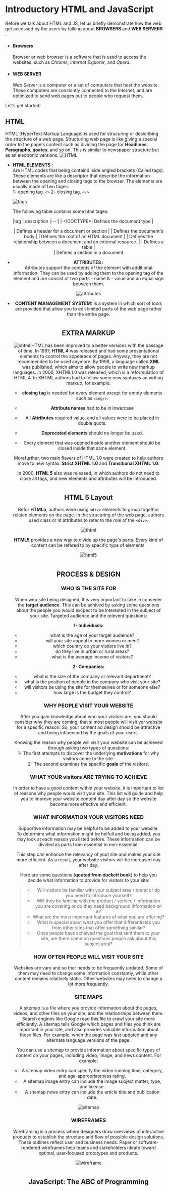 # Introductory HTML and JavaScript  

Before we talk about HTML and JS, let us briefly demonstrate how the web get accessed by the users by talking about **BROWSERS** and **WEB SERVERS** .

* #### Browsers ####  
  Browser or web browser is a software that is used to access the websites. such as _Chrome_, _Internet Explorer_, and _Opera_.  
  

* #### WEB SERVER ####
  Web Server is a computer or a set of computers that host the website. These computers are constantly connected to the Internet, and are optimized to send web pages out to people who request them.  

Let's get started!  

## HTML ##  
  HTML (HyperText Markup Language) is used for strucuring or desicribing the structure of a web page.
  Structuring web page is like giving a special order to the page's content such as dividing the page for **Headlines**, **Paragraphs**, **qoates**, and so on. This is similar to newspaper structure but as an electronic versions.
  ![HTML](https://acumbamail.com/blog/wp-content/uploads/2014/10/maquetacion-email-html.png)

  * **HTML ELEMENTS :**  
    Are HTML codes that being containd iside angled brackets (Called tags). These elements are like a descriptor that describe the information between the opening and closing tags to the browser.
    The elements are usually made of two tages:  
    1- opening tag. `<>`
    2- closing tag. `</>`  

    ![tags](https://www.bluekatanasoft.com/wp-content/uploads/element-structure.png) 

    The following table contains some html tages:  

    |tag | description
    |:--:|
    | <!DOCTYPE>| Defines the document type
    | <header>  | Defines a header for a document or section
    | <body>    | Defines the document's body
    | <html>    | Defines the root of an HTML document 
    | <link>    | Defines the relationship between a document and an external resource.
    | <table>   | Defines a table
    | <div>     | Defines a section in a document


  

  * **ATTRIBUTES :**  
    Attributes support the contents of the element with additional information. They can be used by adding them to the opening tag of the element and are consist of two parts - name & - value and an equal sign between them.  

    ![attributes](https://4.bp.blogspot.com/-B5vUzJXNAoE/Vuay2ygsN2I/AAAAAAAAG5o/-qOAVBa3LRkJ0fPWywYzkAcmezRAY2Rxg/s640/html-syntax.png)  
    
  
  


  * **CONTENT MANAGEMENT SYSTEM:**
    Is a system in which sort of tools are provided that allow you to edit limited parts of the web page rather than the entire page.    

#


## EXTRA MARKUP ##      

  ![xhtml](https://desarrolloweb.com/storage/tag_images/actual/WBvrrEHVhzy4RGhxM8XsNIpf1ItxUGg4X30lUeN5.png)
  HTML has been improved to a better versions with the passage of time. In 1997, **HTML 4** was released and had some presentational elements to control the appearace of pages. Anyway, they are not recommended to be used anymore. By 1998, a language called **XML** was published, which aims to allow people to write new markup languages.
  In 2000, XHTML1.0 was released, which is a reformulation of HTML 4. In XHTMl, authors had to follow some new syntaxes an writing markup, for example:

  * **closing tag** is needed for every element except for empty elements such as `<ing/>`.
    
  * **Attribute names** had to be in lowercase
    
  * All **Attributes** required value, and all values were to be placed in double quots.
    
  * **Deprecated elements** should no longer be used.
    
  * Every element that was opened inside another element should be closed inside that same element.

  Morefurther, two main flavers of HTML 1.0 were created to help authors move to new syntax: **Strict XHTML 1.0** and **Transitional XHTML 1.0**.

  In 2000, **HTML 5** also was released, in which authors do not need to close all tags, and new elements and attributes will be introduced.  
# 

## HTML 5 Layout ##  

  Befor **HTML5**, authors were using `<div>` elements to group togethor related elements on the page. In the strucuring of the web page, authors used class or id attributes to refer to the role of the `<div>`.

  ![thtml](https://blog.hubspot.com/hubfs/How%20to%20Create%20a%20Perfect%20CSS%20Grid%20on%20Your%20Website%20%5BSample%20Layouts%5D-4.png)  

  **HTML5** provides a new way to divide up the page's parts. Every kind of content can be refered to by specific type of elements.  

  ![html5](https://stuyhsdesign.files.wordpress.com/2016/05/yoko-html5.png)
#

## PROCESS & DESIGN ##  

### WHO IS THE SITE FOR ###    
 
  When web site being designed, It is very important to take in conseder the **target audience**.
  This can be achived by asking some questions about the people you would excpect to be interested in the subject of your site.
  Targeted audience and the relevent questions:  

  **1- Individuals:**
  * what is the age of your target audience?
  * will your site appeal to more women or men?
  * which country do your visitors live in?
  * do they live in urban or rural areas?
  * what is the average income of visitors?  



  **2- Companies:**
  * what is the size of the company or relevant department?
  * what is the position of people in the company who visit your site?
  * will visitors be using the site for themselves or for someone else?
  * how large is the budget they control?

### WHY PEOPLE VISIT YOUR WEBSITE ###  
  

  After you gain knowledge about who your visitors are, you should consider why they are coming, that si most people will visit yor website for a specific reason. So, your content ad design should be attractive and being influenced by the goals of your users.

  Knowing the reason why people will visit your website can be achieved through asking two types of questions:  
  1- The first attempts to discover the underlying **motivations** for why visitors come to the site.  
  2- The second examines the specific **goals** of the visitors.

### WHAT YOUR visitors ARE TRYING TO ACHIEVE ###   

  In order to have a good content within your website, it is important to list of reasons why people would visit your site. This list will guide and help you to improve your website content day after day so the website become more effective and efficient.

### WHAT INFORMATION YOUR VISITORS NEED ##  

  Supportive information may be helpful to be added to your website.  
  To determine what information might be helfull and being added, you may look at each reason you listed before. These information can be divided as parts from essential to non-essential.  

  This step can enhance the relevancy of yout site and makes your site more efficient. As a result, your website visitors will be increased day after day.

  Here are some questions (**qouted from _duckett_ book**) to help you decide what information to provide for visitors to your site:

  >* Will visitors be familiar with your subject area / brand or do you need to introduce yourself?  
  >* Will they be familiar with the product / service / information you are covering or do they need background information on it?  
  >* What are the most important features of what you are offering?  
  >* What is special about what you offer that differentiates you from other sites that offer something similar?  
  >* Once people have achieved the goal that sent them to your site, are there common questions people ask about this subject area?  

### HOW OFTEN PEOPLE WILL VISIT YOUR SITE ###  

  Websites are vary and so ther needs to be frequently updated. Some of them may need to change some information constantly, while other content remains relatively static. Other websites may need to change a lot more frequently.

### SITE MAPS ###  

  A sitemap is a file where you provide information about the pages, videos, and other files on your site, and the relationships between them. Search engines like Google read this file to crawl your site more efficiently. A sitemap tells Google which pages and files you think are important in your site, and also provides valuable information about these files. For example, when the page was last updated and any alternate language versions of the page.  

  You can use a sitemap to provide information about specific types of content on your pages, including video, image, and news content. For example:  
  * A sitemap video entry can specify the video running time, category, and age-appropriateness rating.  
  * A sitemap image entry can include the image subject matter, type, and license.  
  * A sitemap news entry can include the article title and publication date.   
  


  ![sitemap](https://rankone.live/wp-content/uploads/2020/06/%D8%AE%D8%B1%D8%A7%D8%A6%D8%B7-%D9%85%D9%88%D8%A7%D9%82%D8%B9-sitemap-XML.png)  




### WIREFRAMES ###  

  Wireframing is a process where designers draw overviews of interactive products to establish the structure and flow of possible design solutions. These outlines reflect user and business needs. Paper or software-rendered wireframes help teams and stakeholders ideate toward optimal, user-focused prototypes and products.  

  ![wireframe](https://balsamiq.com/assets/learn/articles/mobile-web.png)  

#  


## JavaScript: The ABC of Programming ##